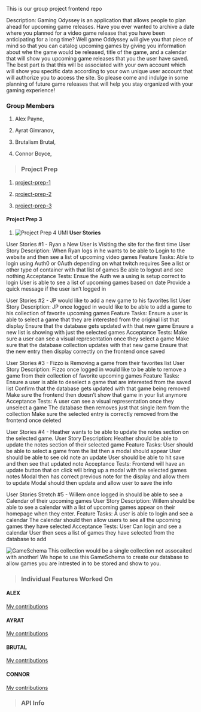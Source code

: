 This is our group project frontend repo

Description: Gaming Odyssey is an application that allows people to plan ahead for upcoming game releases. Have you ever wanted to archive a date where you planned for a video game release that you have been anticipating for a long time? Well game Oddyssey will give you that piece of mind so that you can catalog upcoming games by giving you information about whe the game would be released, title of the game, and a calendar that will show you upcoming game releases that you the user have saved. The best part is that this will be associated with your own account which will show you specific data according to your own unique user account that will authorize you to access the site. So please come and indulge in some planning of future game releases that will help you stay organized with your gaming experience!

### **Group Members**

1. Alex Payne,

1. Ayrat Gimranov,  

1. Brutalism Brutal,

1. Connor Boyce,

>### **Project Prep**  
<!-- Add Project Prep file links below -->

1. [project-prep-1](Project-Prep/project-prep-1.md)

1. [project-prep-2](Project-Prep/project-prep-2.md)

1. [project-prep-3](Project-Prep/project-prep-3.md)

#### **Project Prep 3**

1. ![Project Prep 4 UMI](https://user-images.githubusercontent.com/81712870/131445376-37b0d612-6e0f-4c58-b8ba-dc68333e2a3d.png)
**User Stories**

User Stories #1 - Ryan a New User is Visiting the site for the first time
User Story Description: When Ryan logs in he wants to be able to Login to the website and then see a list of upcoming video games
Feature Tasks: 
Able to login using Auth0 or 0Auth depending on what twitch requires
See a list or other type of container with that list of games
Be able to logout and see nothing
Acceptance Tests:
Ensue the Auth we a using is setup correct to login
User is able to see a list of upcoming games based on date
Provide a quick message if the user isn’t logged in

User Stories #2 - JP would like to add a new game to his favorites list
User Story Description: JP once logged in would like to be able to add a game to his collection of favorite upcoming games
Feature Tasks:
Ensure a user is able to select a game that they are interested from the original list that display 
Ensure that the database gets updated with that new game
Ensure a new list is showing with just the selected games
Acceptance Tests:
Make sure a user can see a visual representation once they select a game
Make sure that the database collection updates with that new game
Ensure that the new entry then display correctly on the frontend once saved

User Stories #3 - Fizzo is Removing a game from their favorites list
User Story Description: Fizzo once logged in would like to be able to remove a game from their collection of favorite upcoming games
Feature Tasks:
Ensure a user is able to deselect a game that are interested from the saved list
Confirm that the database gets updated with that game being removed
Make sure the frontend then doesn’t show that game in your list anymore
Acceptance Tests:
A user can see a visual representation once they unselect a game
The database then removes just that single item from the collection
Make sure the selected entry is correctly removed from the frontend once deleted

User Stories #4 - Heather wants to be able to update the notes section on the selected game.
User Story Description: Heather should be able to update the notes section of their selected game
Feature Tasks:
User should be able to select a game from the list then a modal should appear
User should be able to see old note an update
User should be able to hit save and then see that updated note
Acceptance Tests:
Frontend will have an update button that on click will bring up a modal with the selected games notes 
Modal then has correct previous note for the display and allow them to update 
Modal should then update and allow user to save the info 

User Stories Stretch #5 - Willem once logged in should be able to see a Calendar of their upcoming games
User Story Description: Willem should be able to see a calendar with a list of upcoming games appear on their homepage when they enter. 
Feature Tasks:
A user is able to login and see a calendar
The calendar should then allow users to see all the upcoming games they have selected
Acceptance Tests:
User Can login and see a calendar
User then sees a list of games they have selected from the database to add 

![GameSchema](https://user-images.githubusercontent.com/81712870/131445710-d32145d6-d1c2-4439-9463-762b10e49bb3.png)
This collection would be a single collection not assocaited with another! 
We hope to use this GameSchema to create our database to allow games you are intrested in to be stored and show to you. 

>### **Individual Features Worked On**
<!-- Add feature log file links  -->

#### **ALEX**

[My contributions](Feature-Log-Folder/Alex-Feature-Folder/Feature-log.md)

#### **AYRAT**

[My contributions](Feature-Log-Folder/Ayrat-Feature-Folder/Feature-log.md)

#### **BRUTAL**

[My contributions](Feature-Log-Folder/Brutal-Feature-Folder/Feature-log.md)

#### **CONNOR**

[My contributions](Feature-Log-Folder/Connor-Feature-Folder/Feature-log.md)

>### **API Info**
<!-- Add API info file links below -->



